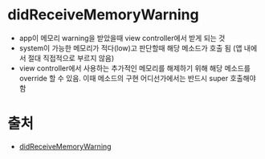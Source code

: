 # didReceiveMemoryWarning

- app이 메모리 warning을 받았을때 view controller에서 받게 되는 것
- system이 가능한 메모리가 적다(low)고 판단할때 해당 메소드가 호출 됨 (앱 내에서 절대 직접적으로 부르지 않음)
- view controller에서 사용하는 추가적인 메모리를 해제하기 위해 해당 메소드를 override 할 수 있음. 이때 메소드의 구현 어디선가에서는 반드시 super 호출해야함



# 출처 

- [didReceiveMemoryWarning](https://developer.apple.com/documentation/uikit/uiviewcontroller/1621409-didreceivememorywarning?preferredLanguage=occ)

